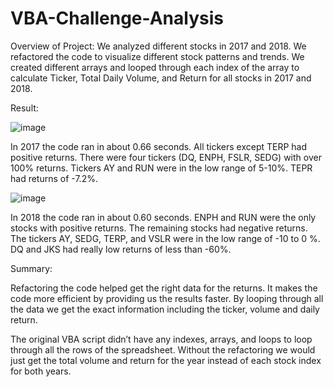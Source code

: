 # VBA-Challenge-Analysis

Overview of Project:
We analyzed different stocks in 2017 and 2018. We refactored the code to visualize different stock patterns and trends. We created different arrays and looped through each index of the array to calculate Ticker, Total Daily Volume, and Return for all stocks in 2017 and 2018. 

Result:

![image](https://user-images.githubusercontent.com/8925001/118417259-13349800-b668-11eb-9892-7a01abdac8b5.png)

In 2017 the code ran in about 0.66 seconds. All tickers except TERP had positive returns. There were four tickers (DQ, ENPH, FSLR, SEDG) with over 100% returns. Tickers AY and RUN were in the low range of 5-10%. TEPR had returns of -7.2%. 

![image](https://user-images.githubusercontent.com/8925001/118417271-28a9c200-b668-11eb-8fd2-d2c3c607cfdc.png)

In 2018 the code ran in about 0.60 seconds. ENPH and RUN were the only stocks with positive returns. The remaining stocks had negative returns. The tickers AY, SEDG, TERP, and VSLR were in the low range of -10 to 0 %. DQ and JKS had really low returns of less than -60%. 

Summary:

Refactoring the code helped get the right data for the returns. It makes the code more efficient by providing us the results faster. By looping through all the data we get the exact information including the ticker, volume and daily return.  

The original VBA script didn’t have any indexes, arrays, and loops to loop through all the rows of the spreadsheet. Without the refactoring we would just get the total volume and return for the year instead of each stock index for both years.
